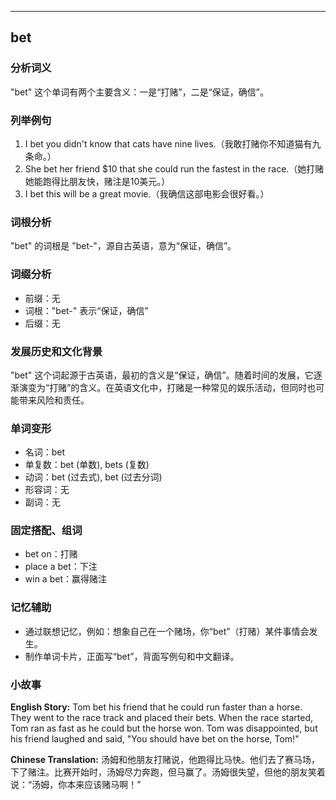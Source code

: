 
---------------
## bet
### 分析词义
"bet" 这个单词有两个主要含义：一是“打赌”，二是“保证，确信”。

### 列举例句
1. I bet you didn't know that cats have nine lives.（我敢打赌你不知道猫有九条命。）
2. She bet her friend $10 that she could run the fastest in the race.（她打赌她能跑得比朋友快，赌注是10美元。）
3. I bet this will be a great movie.（我确信这部电影会很好看。）

### 词根分析
"bet" 的词根是 "bet-"，源自古英语，意为“保证，确信”。

### 词缀分析
- 前缀：无
- 词根："bet-" 表示“保证，确信”
- 后缀：无

### 发展历史和文化背景
"bet" 这个词起源于古英语，最初的含义是“保证，确信”。随着时间的发展，它逐渐演变为“打赌”的含义。在英语文化中，打赌是一种常见的娱乐活动，但同时也可能带来风险和责任。

### 单词变形
- 名词：bet
- 单复数：bet (单数), bets (复数)
- 动词：bet (过去式), bet (过去分词)
- 形容词：无
- 副词：无

### 固定搭配、组词
- bet on：打赌
- place a bet：下注
- win a bet：赢得赌注

### 记忆辅助
- 通过联想记忆，例如：想象自己在一个赌场，你“bet”（打赌）某件事情会发生。
- 制作单词卡片，正面写“bet”，背面写例句和中文翻译。

### 小故事
**English Story:**
Tom bet his friend that he could run faster than a horse. They went to the race track and placed their bets. When the race started, Tom ran as fast as he could but the horse won. Tom was disappointed, but his friend laughed and said, "You should have bet on the horse, Tom!"

**Chinese Translation:**
汤姆和他朋友打赌说，他跑得比马快。他们去了赛马场，下了赌注。比赛开始时，汤姆尽力奔跑，但马赢了。汤姆很失望，但他的朋友笑着说：“汤姆，你本来应该赌马啊！”

